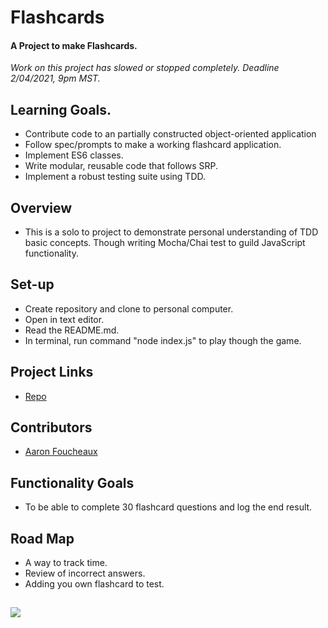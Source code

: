 # Flashcards

#### A Project to make Flashcards.

  *Work on this project has slowed or stopped completely. Deadline 2/04/2021, 9pm MST.*

## Learning Goals.
  * Contribute code to an partially constructed object-oriented application
  * Follow spec/prompts to make a working flashcard application.
  * Implement ES6 classes.
  * Write modular, reusable code that follows SRP.
  * Implement a robust testing suite using TDD.

## Overview

  *  This is a solo to project to demonstrate personal understanding of TDD basic concepts. Though writing Mocha/Chai test to guild JavaScript functionality.

## Set-up
  * Create repository and clone to personal computer.
  * Open in text editor.
  * Read the README.md.
  * In terminal, run command "node index.js" to play though the game.

## Project Links

  * [Repo](https://github.com/Afoucheaux/flashcards-starter)

## Contributors

  * [Aaron Foucheaux](https://github.com/Afoucheaux)

## Functionality Goals

* To be able to complete 30 flashcard questions and log the end result.

## Road Map

* A way to track time.
* Review of incorrect answers.
* Adding you own flashcard to test.

##
![]('./gif/Flashcard-Feb4.gif')
